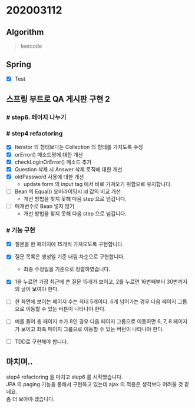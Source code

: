 # 202003112

## Algorithm
> leetcode  

## Spring
- [x] Test 

## 스프링 부트로 QA 게시판 구현 2
### # step6. 페이지 나누기

### # step4 refactoring 
- [x] Iterator 의 형태보다는 Collection 의 형태를 가지도록 수정 
- [x] orError() 메소드명에 대한 개선
- [x] checkLoginOrError() 메소드 추가
- [x] Question 삭제 시 Answer 삭제 로직에 대한 개선
- [x] oldPassword 사용에 대한 개선 
    - update form 의 input tag 에서 바로 가져오기 위함으로 유지합니다.
- [ ] Bean 의 Equal() 오버라이딩시 id 값의 비교 개선
    - 개선 방법을 찾지 못해 다음 step 으로 넘깁니다.
- [ ] 매개변수로 Bean 넣지 않기 
    - 개선 방법을 찾지 못해 다음 step 으로 넘깁니다.
  
### # 기능 구현

- [x] 질문을 한 페이지에 15개씩 가져오도록 구현합니다.
- [x] 질문 목록은 생성일 기준 내림 차순으로 구현합니다.
    - 최종 수정일을 기준으로 정렬하였습니다.
- [x] 1을 누르면 가장 최근에 쓴 질문 15개가 보이고, 2를 누르면 16번째부터 30번까지의 글이 보여야 한다.
- [ ] 한 화면에 보이는 페이지 수는 최대 5개이다. 6개 넘어가는 경우 다음 페이지 그룹으로 이동할 수 있는 버튼이 나타나야 한다.
- [ ] 예를 들어 총 페이지 수가 8인 경우 다음 페이지 그룹으로 이동하면 6, 7, 8 페이지가 보이고 좌측 페이지 그룹으로 이동할 수 있는 버턴이 나타나야 한다.
- [ ] TDD로 구현해야 합니다.

    
## 마치며.. 
step4 refactoring 을 마치고 step6 를 시작했습니다.  
JPA 의 paging 기능을 통해서 구현하고 있는데 ajax 의 적용은 생각보다 어려울 것 같네요..  
좀 더 보아야 겠습니다.
  
